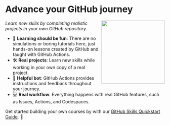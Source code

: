 # Advance your GitHub journey

<img src=https://user-images.githubusercontent.com/1221423/166155612-e1baa5ec-5019-49c5-aeac-59ac69eea079.svg width=200 align=right>

_Learn new skills by completing realistic projects in your own GitHub repository._

- :dancer: **Learning should be fun**: There are no simulations or boring tutorials here, just hands-on lessons created by GitHub and taught with GitHub Actions.
- :hammer_and_wrench: **Real projects**: Learn new skills while working in your own copy of a real project.
- :robot: **Helpful bot**: GitHub Actions provides instructions and feedback throughout your journey.
- :computer: **Real workflow**: Everything happens with real GitHub features, such as Issues, Actions, and Codespaces.

Get started building your own courses by with our [GitHub Skills Quickstart Guide](https://skills.github.com/quickstart). 🌟
